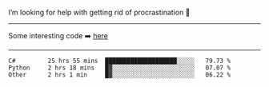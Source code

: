 I’m looking for help with getting rid of procrastination 🤔

-----

Some interesting code :arrow_right: [here](https://github.com/zhen8838/playground)

-----

<!--START_SECTION:waka-->

```text
C#         25 hrs 55 mins  ████████████████████░░░░░   79.73 %
Python     2 hrs 18 mins   █▓░░░░░░░░░░░░░░░░░░░░░░░   07.07 %
Other      2 hrs 1 min     █▓░░░░░░░░░░░░░░░░░░░░░░░   06.22 %
```

<!--END_SECTION:waka-->

<!--
**zhen8838/zhen8838** is a ✨ _special_ ✨ repository because its `README.md` (this file) appears on your GitHub profile.

Here are some ideas to get you started:

- 🔭 I’m currently working on ...
- 🌱 I’m currently learning ...
- 👯 I’m looking to collaborate on ...
 ...
- 💬 Ask me about ...
- 📫 How to reach me: ...
- 😄 Pronouns: ...
- ⚡ Fun fact: ...
-->
